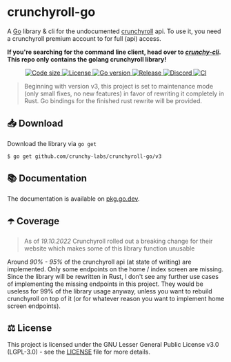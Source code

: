 # crunchyroll-go

A [Go](https://golang.org) library & cli for the undocumented [crunchyroll](https://www.crunchyroll.com) api. To use it, you need a crunchyroll premium account to for full (api) access.

**If you're searching for the command line client, head over to _[crunchy-cli](https://github.com/crunchy-labs/crunchy-cli)_. This repo only contains the golang crunchyroll library!**

<p align="center">
  <a href="https://github.com/ByteDream/crunchyroll-go">
    <img src="https://img.shields.io/github/languages/code-size/ByteDream/crunchyroll-go?style=flat-square" alt="Code size">
  </a>
  <a href="https://github.com/ByteDream/crunchyroll-go/blob/master/LICENSE">
    <img src="https://img.shields.io/github/license/ByteDream/crunchyroll-go?style=flat-square" alt="License">
  </a>
  <a href="https://golang.org">
    <img src="https://img.shields.io/github/go-mod/go-version/ByteDream/crunchyroll-go?style=flat-square" alt="Go version">
  </a>
  <a href="https://github.com/ByteDream/crunchyroll-go/releases/latest">
    <img src="https://img.shields.io/github/v/release/ByteDream/crunchyroll-go?style=flat-square" alt="Release">
  </a>
  <a href="https://discord.gg/gUWwekeNNg">
    <img src="https://img.shields.io/discord/915659846836162561?label=discord&style=flat-square" alt="Discord">
  </a>
  <a href="https://github.com/ByteDream/crunchyroll-go/actions/workflows/ci.yml">
    <img src="https://github.com/ByteDream/crunchyroll-go/workflows/CI/badge.svg?style=flat" alt="CI">
  </a>
</p>

> Beginning with version v3, this project is set to maintenance mode (only small fixes, no new features) in favor of rewriting it completely in Rust.
> Go bindings for the finished rust rewrite will be provided.

## 📥 Download

Download the library via `go get`

```shell
$ go get github.com/crunchy-labs/crunchyroll-go/v3
```

## 📚 Documentation

The documentation is available on [pkg.go.dev](https://pkg.go.dev/github.com/crunchy-labs/crunchyroll-go/v3).

## ☂️ Coverage

> As of _19.10.2022_ Crunchyroll rolled out a breaking change for their website which makes some of this library function unusable

Around _90% - 95%_ of the crunchyroll api (at state of writing) are implemented.
Only some endpoints on the home / index screen are missing.
Since the library will be rewritten in Rust, I don't see any further use cases of implementing the missing endpoints in this project.
They would be useless for 99% of the library usage anyway, unless you want to rebuild crunchyroll on top of it (or for whatever reason you want to implement home screen endpoints).

## ⚖ License

This project is licensed under the GNU Lesser General Public License v3.0 (LGPL-3.0) - see the [LICENSE](LICENSE) file for more details.
